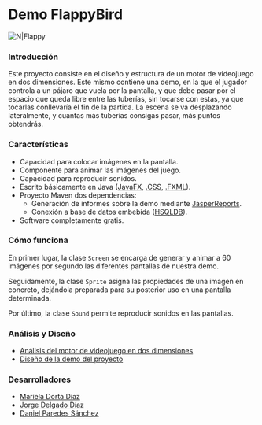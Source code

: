 # **Demo FlappyBird**
![N|Flappy](https://lh3.googleusercontent.com/-ouhhujXyOQU/WpfcSuESjdI/AAAAAAAAAIQ/1EMLrjRf4U4aKEpxfYY79Cjzbarz0qxYwCL0BGAs/w530-d-h217-rw/prueba.gif)

### Introducción

Este proyecto consiste en el diseño y estructura de un motor de videojuego en dos dimensiones. Este mismo contiene una demo, en la que el jugador controla a un pájaro que vuela por la pantalla, y que debe pasar por el espacio que queda libre entre las tuberías, sin tocarse con estas, ya que tocarlas conllevaría el fin de la partida. La escena se va desplazando lateralmente, y cuantas más tuberías consigas pasar, más puntos obtendrás.

### Características

 - Capacidad para colocar imágenes en la pantalla.
 - Componente para animar las imágenes del juego.
 - Capacidad para reproducir sonidos.
 - Escrito básicamente en Java ([JavaFX][javafx], [.CSS][css], [.FXML][fxml]).
 - Proyecto Maven dos dependencias:
    - Generación de informes sobre la demo mediante [JasperReports][jasper].
    - Conexión a base de datos embebida ([HSQLDB][hsql]).
 - Software completamente gratis.


### Cómo funciona

En primer lugar, la clase `Screen` se encarga de generar y animar a 60 imágenes por segundo las diferentes pantallas de nuestra demo.

Seguidamente, la clase `Sprite` asigna las propiedades de una imagen en concreto, dejándola preparada para su posterior uso en una pantalla determinada.

Por último, la clase `Sound` permite reproducir sonidos en las pantallas.

### Análisis y Diseño

 - [Análisis del motor de videojuego en dos dimensiones][ana]
 - [Diseño de la demo del proyecto][dis]


### Desarrolladores

 - [Mariela Dorta Díaz][mariela]
 - [Jorge Delgado Díaz][jorge]
 - [Daniel Paredes Sánchez][dani]


[mariela]: <https://github.com/marielad>
[jorge]: <https://github.com/JorDelDiaz>
[dani]: <https://github.com/Daniwalls97>
[hsql]: <http://hsqldb.org>
[fxml]: <https://docs.oracle.com/javafx/2/fxml_get_started/why_use_fxml.htm#CHDCHIBE>
[css]: <https://www.w3.org/Style/CSS/>
[javafx]: <https://docs.oracle.com/javase/8/javase-clienttechnologies.htm>
[jasper]: <https://www.jaspersoft.com>
[ana]: <https://github.com/marielad/ProyectoInterfaces/blob/master/doc/Analisis.md>
[dis]: <https://github.com/marielad/ProyectoInterfaces/blob/master/doc/Diseño.md>


